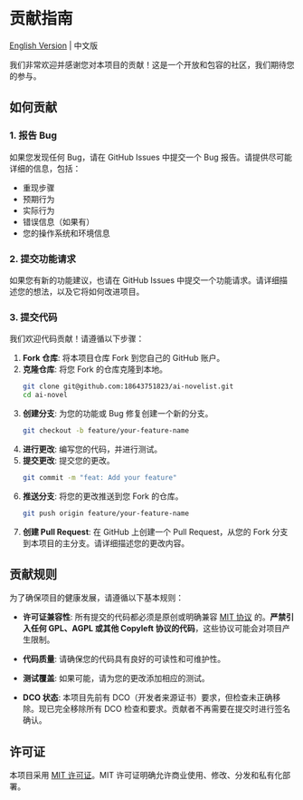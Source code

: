 # 贡献指南

[English Version](CONTRIBUTING_en.md) | 中文版

我们非常欢迎并感谢您对本项目的贡献！这是一个开放和包容的社区，我们期待您的参与。

## 如何贡献

### 1. 报告 Bug

如果您发现任何 Bug，请在 GitHub Issues 中提交一个 Bug 报告。请提供尽可能详细的信息，包括：
*   重现步骤
*   预期行为
*   实际行为
*   错误信息（如果有）
*   您的操作系统和环境信息

### 2. 提交功能请求

如果您有新的功能建议，也请在 GitHub Issues 中提交一个功能请求。请详细描述您的想法，以及它将如何改进项目。

### 3. 提交代码

我们欢迎代码贡献！请遵循以下步骤：

1.  **Fork 仓库**: 将本项目仓库 Fork 到您自己的 GitHub 账户。
2.  **克隆仓库**: 将您 Fork 的仓库克隆到本地。
    ```bash
    git clone git@github.com:18643751823/ai-novelist.git
    cd ai-novel
    ```
3.  **创建分支**: 为您的功能或 Bug 修复创建一个新的分支。
    ```bash
    git checkout -b feature/your-feature-name
    ```
4.  **进行更改**: 编写您的代码，并进行测试。
5.  **提交更改**: 提交您的更改。
    ```bash
    git commit -m "feat: Add your feature"
    ```
6.  **推送分支**: 将您的更改推送到您 Fork 的仓库。
    ```bash
    git push origin feature/your-feature-name
    ```
7.  **创建 Pull Request**: 在 GitHub 上创建一个 Pull Request，从您的 Fork 分支到本项目的主分支。请详细描述您的更改内容。

## 贡献规则

为了确保项目的健康发展，请遵循以下基本规则：

- **许可证兼容性**: 所有提交的代码都必须是原创或明确兼容 [MIT 协议](LICENSE) 的。**严禁引入任何 GPL、AGPL 或其他 Copyleft 协议的代码**，这些协议可能会对项目产生限制。

- **代码质量**: 请确保您的代码具有良好的可读性和可维护性。

- **测试覆盖**: 如果可能，请为您的更改添加相应的测试。

- **DCO 状态**: 本项目先前有 DCO（开发者来源证书）要求，但检查未正确移除。现已完全移除所有 DCO 检查和要求。贡献者不再需要在提交时进行签名确认。

## 许可证

本项目采用 [MIT 许可证](LICENSE)。MIT 许可证明确允许商业使用、修改、分发和私有化部署。
